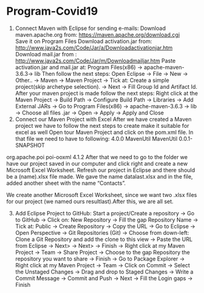 # Program-Covid19
1.	Connect Maven with Eclipse for sending e-mails:
Download maven.apache.org from: 
https://maven.apache.org/download.cgi  
Save it on Program Files
Download activation.jar from: http://www.java2s.com/Code/Jar/a/Downloadactivationjar.htm 
Download mail.jar from : http://www.java2s.com/Code/Jar/m/Downloadmailjar.htm 
Paste activation.jar and mail.jar at:
Program Files(x86) -> apache-maven-3.6.3-> lib
Then follow the next steps:
Open Eclipse  → File → New → Other.. → Maven → Maven Project → Tick at: Create a simple project(skip archetype selection). → Next →  Fill Group Id and Artifact Id. 
After your maven project is made follow the next steps:
Right click at the Maven Project → Build Path → Configure Build Path → Libraries → Add External JARs →  Go to Program Files(x86) → apache-maven-3.6.3 → lib → Choose all files .jar → Open → Apply → Apply and Close
2.	Connect our Maven Project with Excel
After we have created a Maven project we have to follow the next steps to create make it suitable for excel as well
Open tour Maven Project and click on the pom.xml file. In that file we need to have to following: 
<project xmlns="http://maven.apache.org/POM/4.0.0" 
xmlns:xsi="http://www.w3.org/2001/XMLSchema-instance" 
xsi:schemaLocation="http://maven.apache.org/POM/4.0.0 https://maven.apache.org/xsd/maven-4.0.0.xsd">
  <modelVersion>4.0.0</modelVersion>
  <groupId>MavenUtil</groupId>
  <artifactId>MavenUtil</artifactId>
  <version>0.0.1-SNAPSHOT</version>
  <dependencies>
  	<dependency>
  		<groupId>org.apache.poi</groupId>
  		<artifactId>poi-ooxml</artifactId>
   		<version>4.1.2</version>
  	</dependency> 
  </dependencies>  
</project>
After that we need to go to the folder we have our project saved in our computer and click right and create a new Microsoft Excel Worksheet. Refresh our project in Eclipse and there should be a (name).xlsx file made. We gave the name datalast.xlsx and in the file, added another sheet with the name “Contacts”.
 
We create another Microsoft Excel Worksheet, since we want two .xlsx files for our project (we named ours resultlast).After this, we are all set. 
 
3.	Add Eclipse Project to GitHub:
Start a project/Create a repository → Go to GitHub → Click on: New Repository → Fill the gap Repository Name → Tick at: Public → Create Repository → Copy the URL →  Go to Eclipse → Open Perspective → Git Repositories (Git) → Choose from down-left: Clone a Git Repository and add the clone to this view → Paste the URL from Eclipse → Next> → Next> → Finish → Right click at my Maven Project → Team → Share Project → Choose to the gap Repository the repository you want to share → Finish → Go to Package Explorer → Right click at my Maven Project → Team → Click on Commit → Select the Unstaged Changes → Drag and drop to Staged Changes → Write a Commit Message → Commit and Push → Next → Fill the Login gaps → Finish 
